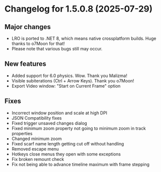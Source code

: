# Changelog for 1.5.0.8 (2025-07-29)

## Major changes
* LRO is ported to .NET 8, which means native crossplatform builds. Huge thanks to o7Moon for that!
* Please note that various bugs still may occur.

## New features
* Added support for 6.0 physics. Wow. Thank you Malizma!
* Visible subiterations (Ctrl + Arrow Keys). Thank you o7Moon!
* Export Video window: "Start on Current Frame" option

## Fixes
* Incorrect window position and scale at high DPI
* JSON Compatibility fixes
* Fixed trigger unsaved changes dialog
* Fixed minimum zoom property not going to minimum zoom in track properties
* Changed minimum zoom
* Fixed scarf name length getting cut off without handling
* Removed escape menu
* Hotkeys close menus they open with some exceptions
* Fix broken remount check
* Fix not being able to advance timeline maximum with frame stepping
